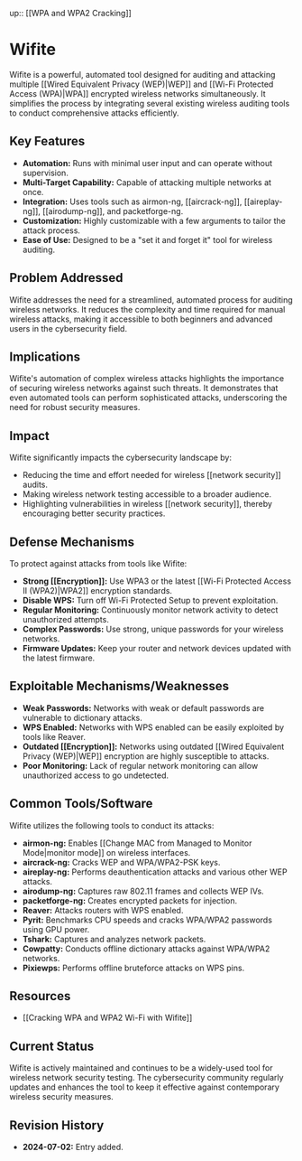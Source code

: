 up:: [[WPA and WPA2 Cracking]]
# Wifite

Wifite is a powerful, automated tool designed for auditing and attacking multiple [[Wired Equivalent Privacy (WEP)|WEP]] and [[Wi-Fi Protected Access (WPA)|WPA]] encrypted wireless networks simultaneously. It simplifies the process by integrating several existing wireless auditing tools to conduct comprehensive attacks efficiently.

## Key Features

- **Automation:** Runs with minimal user input and can operate without supervision.
- **Multi-Target Capability:** Capable of attacking multiple networks at once.
- **Integration:** Uses tools such as airmon-ng, [[aircrack-ng]], [[aireplay-ng]], [[airodump-ng]], and packetforge-ng.
- **Customization:** Highly customizable with a few arguments to tailor the attack process.
- **Ease of Use:** Designed to be a "set it and forget it" tool for wireless auditing.

## Problem Addressed

Wifite addresses the need for a streamlined, automated process for auditing wireless networks. It reduces the complexity and time required for manual wireless attacks, making it accessible to both beginners and advanced users in the cybersecurity field.

## Implications

Wifite's automation of complex wireless attacks highlights the importance of securing wireless networks against such threats. It demonstrates that even automated tools can perform sophisticated attacks, underscoring the need for robust security measures.

## Impact

Wifite significantly impacts the cybersecurity landscape by:
- Reducing the time and effort needed for wireless [[network security]] audits.
- Making wireless network testing accessible to a broader audience.
- Highlighting vulnerabilities in wireless [[network security]], thereby encouraging better security practices.

## Defense Mechanisms

To protect against attacks from tools like Wifite:
- **Strong [[Encryption]]:** Use WPA3 or the latest [[Wi-Fi Protected Access II (WPA2)|WPA2]] encryption standards.
- **Disable WPS:** Turn off Wi-Fi Protected Setup to prevent exploitation.
- **Regular Monitoring:** Continuously monitor network activity to detect unauthorized attempts.
- **Complex Passwords:** Use strong, unique passwords for your wireless networks.
- **Firmware Updates:** Keep your router and network devices updated with the latest firmware.

## Exploitable Mechanisms/Weaknesses

- **Weak Passwords:** Networks with weak or default passwords are vulnerable to dictionary attacks.
- **WPS Enabled:** Networks with WPS enabled can be easily exploited by tools like Reaver.
- **Outdated [[Encryption]]:** Networks using outdated [[Wired Equivalent Privacy (WEP)|WEP]] encryption are highly susceptible to attacks.
- **Poor Monitoring:** Lack of regular network monitoring can allow unauthorized access to go undetected.

## Common Tools/Software

Wifite utilizes the following tools to conduct its attacks:
- **airmon-ng:** Enables [[Change MAC from Managed to Monitor Mode|monitor mode]] on wireless interfaces.
- **aircrack-ng:** Cracks WEP and WPA/WPA2-PSK keys.
- **aireplay-ng:** Performs deauthentication attacks and various other WEP attacks.
- **airodump-ng:** Captures raw 802.11 frames and collects WEP IVs.
- **packetforge-ng:** Creates encrypted packets for injection.
- **Reaver:** Attacks routers with WPS enabled.
- **Pyrit:** Benchmarks CPU speeds and cracks WPA/WPA2 passwords using GPU power.
- **Tshark:** Captures and analyzes network packets.
- **Cowpatty:** Conducts offline dictionary attacks against WPA/WPA2 networks.
- **Pixiewps:** Performs offline bruteforce attacks on WPS pins.

## Resources

- [[Cracking WPA and WPA2 Wi-Fi with Wifite]]

## Current Status

Wifite is actively maintained and continues to be a widely-used tool for wireless network security testing. The cybersecurity community regularly updates and enhances the tool to keep it effective against contemporary wireless security measures.

## Revision History

- **2024-07-02:** Entry added.













